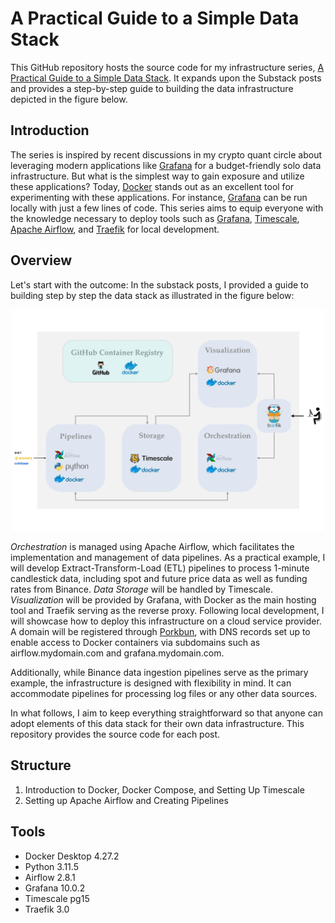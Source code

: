 # A Practical Guide to a Simple Data Stack

This GitHub repository hosts the source code for my infrastructure
series, [A Practical Guide to a Simple Data Stack](https://hiddenorder.io). It expands
upon the Substack posts and provides a step-by-step guide to building the data infrastructure depicted in the figure
below.

## Introduction

The series is inspired by recent discussions in my crypto quant circle about leveraging modern applications like
[Grafana](https://grafana.com) for a budget-friendly solo data infrastructure. But what is the simplest way to gain
exposure and
utilize these applications? Today, [Docker](https://www.docker.com) stands out as an excellent tool for experimenting
with these applications. For
instance, [Grafana](https://grafana.com) can be run locally with just a few lines of code. This series aims to equip
everyone with the
knowledge necessary to deploy tools such as
[Grafana](https://grafana.com), [Timescale](https://www.timescale.com), [Apache Airflow](https://airflow.apache.org),
and [Traefik](https://traefik.io/traefik) for local development.

## Overview

Let's start with the outcome: In the substack posts, I provided a guide to building step by step the data stack as
illustrated in the figure below:

<div align="center">
    <img src=".github/data-infra.webp" alt="data-infra" width="500" />
</div>

*Orchestration* is managed using Apache Airflow, which facilitates the implementation and management of data pipelines.
As a practical example, I will develop Extract-Transform-Load (ETL) pipelines to process 1-minute candlestick data,
including spot and future price data as well as funding rates from Binance. *Data Storage* will be handled by
Timescale. *Visualization* will be provided by Grafana, with Docker as the main hosting tool and Traefik serving as
the reverse proxy. Following local development, I will showcase how to deploy this infrastructure on a cloud service
provider. A domain will be registered through [Porkbun](https://porkbun.com/), with DNS records set up to enable access
to Docker containers via
subdomains such as airflow.mydomain.com and grafana.mydomain.com.

Additionally, while Binance data ingestion pipelines serve as the primary example, the infrastructure is designed with
flexibility in mind. It can accommodate pipelines for processing log files or any other data sources.

In what follows, I aim to keep everything straightforward so that anyone can adopt elements of this data stack
 for their own data infrastructure. This repository provides the source code for each post.

## Structure

1. Introduction to Docker, Docker Compose, and Setting Up Timescale
2. Setting up Apache Airflow and Creating Pipelines

## Tools

* Docker Desktop 4.27.2
* Python 3.11.5
* Airflow 2.8.1
* Grafana 10.0.2
* Timescale pg15
* Traefik 3.0
